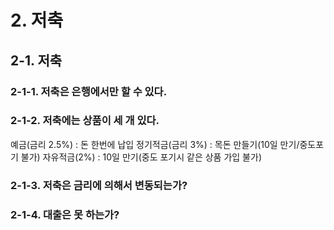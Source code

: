 # 2. 저축

## 2-1. 저축

### 2-1-1. 저축은 은행에서만 할 수 있다.

### 2-1-2. 저축에는 상품이 세 개 있다.
예금(금리 2.5%) : 돈 한번에 납입
정기적금(금리 3%) : 목돈 만들기(10일 만기/중도포기 불가)
자유적금(2%) : 10일 만기(중도 포기시 같은 상품 가입 불가)

### 2-1-3. 저축은 금리에 의해서 변동되는가?

### 2-1-4. 대출은 못 하는가?